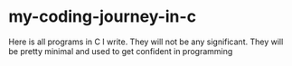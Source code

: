 # my-coding-journey-in-c
Here is all programs in C I write. They will not be any significant. They will be pretty minimal and used to get confident in programming
